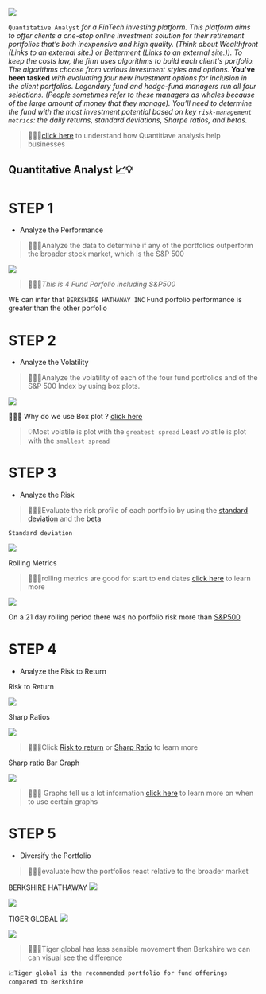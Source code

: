 


![](pics/risk.jpg)


`Quantitative Analyst` *for a FinTech investing platform. This platform aims to offer clients a one-stop online investment solution for their retirement portfolios that’s both inexpensive and high quality. (Think about Wealthfront (Links to an external site.) or Betterment (Links to an external site.)). To keep the costs low, the firm uses algorithms to build each client's portfolio. The algorithms choose from various investment styles and options.* 
**You've been tasked** *with evaluating four new investment options for inclusion in the client portfolios. Legendary fund and hedge-fund managers run all four selections. (People sometimes refer to these managers as whales because of the large amount of money that they manage). You’ll need to determine the fund with the most investment potential based on key `risk-management metrics`: the daily returns, standard deviations, Sharpe ratios, and betas.*

>👨🏿‍⚖️[click here](https://www.teamly.com/blog/quantitative-business-analysis/) to understand how  Quantitiave analysis help businesses 

## Quantitative Analyst 📈💡

# STEP 1
 * Analyze the Performance   
 
 >👨🏿‍⚖️Analyze the data to determine if any of the portfolios outperform the broader stock market, which is the S&P 500
  
  ![](pics/performance.png)

 >👨🏿‍⚖️*This is 4 Fund Porfolio including  S&P500*

  WE can infer that `BERKSHIRE HATHAWAY INC` Fund porfolio performance is greater than    the other porfolio 

# STEP 2

* Analyze the Volatility

>👨🏿‍⚖️Analyze the volatility of each of the four fund portfolios and of the S&P 500 Index by using box plots.

![](pics/volatility.png)

👨🏿‍⚖️ Why do we use Box plot ? [click here](https://www.statology.org/when-to-use-box-plot/)

>💡Most volatile is plot with the `greatest spread` Least volatile is plot with the `smallest spread`

# STEP 3
* Analyze the Risk
>👨🏿‍⚖️Evaluate the risk profile of each portfolio by using the [standard deviation](https://www.indeed.com/career-advice/career-development/how-to-calculate-standard-deviation) and the [beta](https://www.investopedia.com/terms/b/beta.asp)

    Standard deviation

  ![](pics/a500.png)

  Rolling Metrics
 >👨🏿‍⚖️rolling metrics are good for start to end dates [click here](https://www.profitwell.com/recur/all/rolling-metric-saas-metrics-hide-problems-and-opportunities) to learn more
  
  ![](pics/rollinga.png)

  On a 21 day rolling period there was no porfolio risk more than [S&P500](https://www.investopedia.com/ask/answers/041315/what-are-pros-and-cons-using-sp-500-benchmark.asp#:~:text=The%20Standard%20%26%20Poor%27s%20500%20Index%20%28S%26P%20500%29,500%20as%20a%20benchmark%20for%20their%20individual%20portfolios.)

  # STEP 4
* Analyze the Risk to Return

 Risk to Return
 
 ![](pics/riskto.png)

 Sharp Ratios

 ![](pics/sharp.png)

>👨🏿‍⚖️Click [Risk to return](https://www.investopedia.com/terms/r/riskrewardratio.asp) or [Sharp Ratio](https://www.freshbooks.com/en-gb/hub/accounting/sharpe-ratio#:~:text=Sharpe%20Ratio%20Formula%201%20Rx%20%3D%20Expected%20average,3%20StdDev%20Rx%20%3D%20Standard%20Deviation%20of%20return) to learn more

Sharp ratio Bar Graph

![](pics/sharpgraph.png)

>👨🏿‍⚖️ Graphs tell us a lot information [click here](https://corporatefinanceinstitute.com/resources/excel/study/types-of-graphs/) to learn more on when to use certain graphs

# STEP 5

* Diversify the Portfolio
 >👨🏿‍⚖️evaluate how the portfolios react relative to the broader market

  BERKSHIRE HATHAWAY 
  ![](pics/berkbeta.png)

  ![](pics/plotberk.png)

   TIGER GLOBAL
   ![](pics/beta.png)

   ![](pics/plottiger.png)

   >👨🏿‍⚖️Tiger global has less sensible movement then Berkshire we can can visual see the difference
   
    📈Tiger global is the recommended portfolio for fund offerings compared to Berkshire